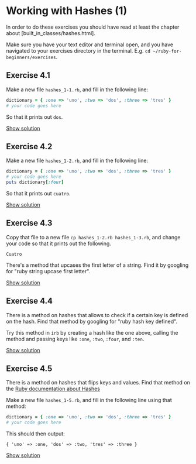 # Working with Hashes (1)

In order to do these exercises you should have read at least the chapter about
[built_in_classes/hashes.html].

<p class="hint">
Make sure you have your text editor and terminal open, and you have navigated
to your exercises directory in the terminal. E.g. <code>cd ~/ruby-for-beginners/exercises</code>.
</p>

## Exercise 4.1

Make a new file `hashes_1-1.rb`, and fill in the following line:

```ruby
dictionary = { :one => 'uno', :two => 'dos', :three => 'tres' }
# your code goes here
```

So that it prints out `dos`.

<a href="/solutions_2/hashes_1-1.html" class="solution">Show solution</a>


## Exercise 4.2

Make a new file `hashes_1-2.rb`, and fill in the following line:

```ruby
dictionary = { :one => 'uno', :two => 'dos', :three => 'tres' }
# your code goes here
puts dictionary[:four]
```

So that it prints out `cuatro`.

<a href="/solutions_2/hashes_1-2.html" class="solution">Show solution</a>


## Exercise 4.3

Copy that file to a new file `cp hashes_1-2.rb hashes_1-3.rb`, and change your
code so that it prints out the following.

```
Cuatro
```

<p class="hint">
There's a method that upcases the first letter of a string. Find it by
googling for "ruby string upcase first letter".
</p>

<a href="/solutions_2/hashes_1-3.html" class="solution">Show solution</a>


## Exercise 4.4

There is a method on hashes that allows to check if a certain key is defined on
the hash.  Find that method by googling for "ruby hash key defined".

Try this method in `irb` by creating a hash like the one above, calling the
method and passing keys like `:one`, `:two`, `:four`, and `:ten`.

<a href="/solutions_2/hashes_1-4.html" class="solution">Show solution</a>


## Exercise 4.5

There is a method on hashes that flips keys and values. Find that method on the
[Ruby documentation about Hashes](http://www.ruby-doc.org/core-2.2.0/Hash.html)

Make a new file `hashes_1-5.rb`, and fill in the following line using that
method:

```ruby
dictionary = { :one => 'uno', :two => 'dos', :three => 'tres' }
# your code goes here
```

This should then output:

```
{ 'uno' => :one, 'dos' => :two, 'tres' => :three }
```

<a href="/solutions_2/hashes_1-5.html" class="solution">Show solution</a>
